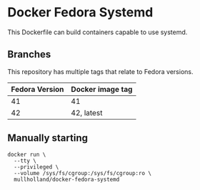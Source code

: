 Docker Fedora Systemd
=====================

This Dockerfile can build containers capable to use systemd.

Branches
--------

This repository has multiple tags that relate to Fedora versions.

Fedora Version|Docker image tag|
|--------------|----------------|
| 41           | 41             |
| 42           | 42, latest     |

Manually starting
-----------------

```shell
docker run \
  --tty \
  --privileged \
  --volume /sys/fs/cgroup:/sys/fs/cgroup:ro \
  mullholland/docker-fedora-systemd
```
